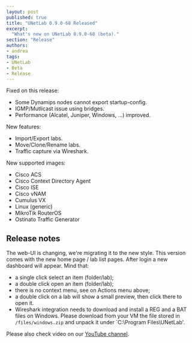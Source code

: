 ```yaml
---
layout: post
published: true
title: "UNetLab 0.9.0-68 Released"
excerpt:
  "What's new on UNetLab 0.9.0-68 (beta)."
section: "Release"
authors:
- andrea
tags:
- UNetLab
- Beta
- Release
---
```

Fixed on this release:

* Some Dynamips nodes cannot export startup-config.
* IGMP/Mutlicast issue using bridges.
* Performance (Alcatel, Juniper, Windows, ...) improved.

New features:

* Import/Export labs.
* Move/Clone/Rename labs.
* Traffic capture via Wireshark.

New supported images:

* Cisco ACS
* Cisco Context Directory Agent
* Cisco ISE
* Cisco vNAM
* Cumulus VX
* Linux (generic)
* MikroTik RouterOS
* Ostinato Traffic Generator

## Release notes

The web-UI is changing, we're migrating it to the new style. This version comes with the new home page / lab list pages. After login a new dashboard will appear. Mind that:

* a single click select an item (folder/lab);
* a double click open an item (folder/lab);
* there is no context menu, see on Actions menu above;
* a double click on a lab will show a small preview, then click there to open it.
* Wireshark integration needs to download and install a REG and a BAT files on Windows. Please download from your VM the file stored in `/files/windows.zip` and unpack it under `C:\Program Files\UNetLab'.

Please also check video on our [YouTube channel](https://www.youtube.com/c/UnifiedNetworkingLab "UNetLab YouTube Channel").
